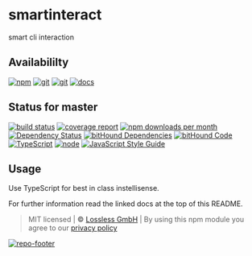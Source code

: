 # smartinteract

smart cli interaction

## Availabililty

[![npm](https://pushrocks.gitlab.io/assets/repo-button-npm.svg)](https://www.npmjs.com/package/smartinteract)
[![git](https://pushrocks.gitlab.io/assets/repo-button-git.svg)](https://GitLab.com/pushrocks/smartinteract)
[![git](https://pushrocks.gitlab.io/assets/repo-button-mirror.svg)](https://github.com/pushrocks/smartinteract)
[![docs](https://pushrocks.gitlab.io/assets/repo-button-docs.svg)](https://pushrocks.gitlab.io/smartinteract/)

## Status for master

[![build status](https://GitLab.com/pushrocks/smartinteract/badges/master/build.svg)](https://GitLab.com/pushrocks/smartinteract/commits/master)
[![coverage report](https://GitLab.com/pushrocks/smartinteract/badges/master/coverage.svg)](https://GitLab.com/pushrocks/smartinteract/commits/master)
[![npm downloads per month](https://img.shields.io/npm/dm/smartinteract.svg)](https://www.npmjs.com/package/smartinteract)
[![Dependency Status](https://david-dm.org/pushrocks/smartinteract.svg)](https://david-dm.org/pushrocks/smartinteract)
[![bitHound Dependencies](https://www.bithound.io/github/pushrocks/smartinteract/badges/dependencies.svg)](https://www.bithound.io/github/pushrocks/smartinteract/master/dependencies/npm)
[![bitHound Code](https://www.bithound.io/github/pushrocks/smartinteract/badges/code.svg)](https://www.bithound.io/github/pushrocks/smartinteract)
[![TypeScript](https://img.shields.io/badge/TypeScript-2.x-blue.svg)](https://nodejs.org/dist/latest-v6.x/docs/api/)
[![node](https://img.shields.io/badge/node->=%206.x.x-blue.svg)](https://nodejs.org/dist/latest-v6.x/docs/api/)
[![JavaScript Style Guide](https://img.shields.io/badge/code%20style-standard-brightgreen.svg)](http://standardjs.com/)

## Usage

Use TypeScript for best in class instellisense.

For further information read the linked docs at the top of this README.

> MIT licensed | **&copy;** [Lossless GmbH](https://lossless.gmbh)
> | By using this npm module you agree to our [privacy policy](https://lossless.gmbH/privacy.html)

[![repo-footer](https://pushrocks.gitlab.io/assets/repo-footer.svg)](https://push.rocks)
